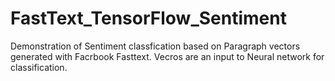 # FastText_TensorFlow_Sentiment
Demonstration of Sentiment classfication based on Paragraph vectors generated with Facrbook Fasttext. Vecros are an input to Neural network for classification. 
